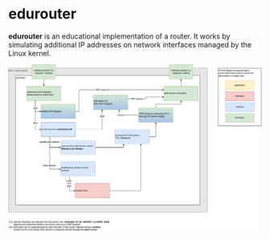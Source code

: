 # edurouter

**edurouter** is an educational implementation of a router.
It works by simulating additional IP addresses on network interfaces managed by the Linux kernel.

![The conceptual overview of the edurouter implementation](docs/drawing-conceptual-overview.png)

